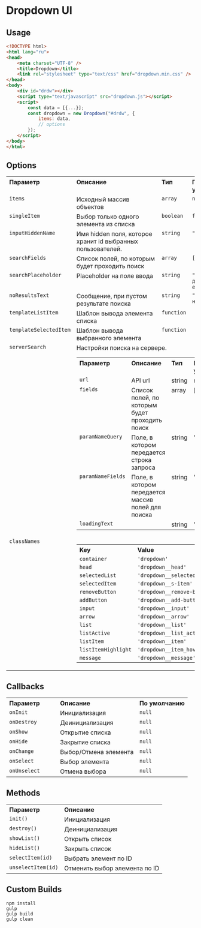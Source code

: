 # Dropdown UI

## Usage

```html
<!DOCTYPE html>
<html lang="ru">
<head>
    <meta charset="UTF-8" />
    <title>Dropdown</title>
    <link rel="stylesheet" type="text/css" href="dropdown.min.css" />
</head>
<body>
    <div id="drdw"></div>
    <script type="text/javascript" src="dropdown.js"></script>
    <script>
        const data = [{...}];
        const dropdown = new Dropdown("#drdw", { 
            items: data,
            // options
        });
    </script>
</body>
</html>
```


## Options

<table width="100%">
	<tr>
		<th valign="top" width="120px" align="left">Параметр</th>
		<th valign="top" align="left">Описание</th>
		<th valign="top" width="60px" align="left">Тип</th>
		<th valign="top" width="60px" align="left">По умолчанию</th>
	</tr>
	<tr>
		<td valign="top"><code>items</code></td>
		<td valign="top">Исходный массив объектов</td>
		<td valign="top"><code>array</code></td>
		<td valign="top"><code>null</code></td>
	</tr>
	<tr>
		<td valign="top"><code>singleItem</code></td>
		<td valign="top">Выбор только одного элемента из списка</td>
		<td valign="top"><code>boolean</code></td>
		<td valign="top"><code>false</code></td>
	</tr>
	<tr>
		<td valign="top"><code>inputHiddenName</code></td>
		<td valign="top">Имя hidden поля, которое хранит id выбранных пользователей.</td>
		<td valign="top"><code>string</code></td>
		<td valign="top"><code>"dropdown"</code></td>
	</tr>
	<tr>
		<td valign="top"><code>searchFields</code></td>
		<td valign="top">Список полей, по которым будет проходить поиск</td>
		<td valign="top"><code>array</code></td>
		<td valign="top"><code>['name']</code></td>
	</tr>
	<tr>
		<td valign="top"><code>searchPlaceholder</code></td>
		<td valign="top">Placeholder на поле ввода</td>
		<td valign="top"><code>string</code></td>
		<td valign="top"><code>"Введите имя друга или email"</code></td>
	</tr>
	<tr>
		<td valign="top"><code>noResultsText</code></td>
		<td valign="top">Сообщение, при пустом результате поиска</td>
		<td valign="top"><code>string</code></td>
		<td valign="top"><code>"Пользователь не найден"</code></td>
	</tr>
		<tr>
		<td valign="top"><code>templateListItem</code></td>
		<td valign="top">Шаблон вывода элемента списка</td>
		<td valign="top"><code>function</code></td>
		<td valign="top"></td>
	</tr>
	<tr>
		<td valign="top"><code>templateSelectedItem</code></td>
		<td valign="top">Шаблон вывода выбранного элемента</td>
		<td valign="top"><code>function</code></td>
		<td valign="top"></td>
	</tr>
	<tr>
		<td valign="top"><code>serverSearch</code></td>
		<td valign="top" colspan="3">
			Настройки поиска на сервере.
			<table width="100%">
				<tr>
					<th valign="top" width="120px" align="left">Параметр</th>
					<th valign="top" align="left">Описание</th>
					<th valign="top" width="60px" align="left">Тип</th>
					<th valign="top" width="60px" align="left">По умолчанию</th>
				</tr>
				<tr>
					<td valign="top"><code>url</code></td>
					<td valign="top">API url</td>
					<td valign="top">string</td>
					<td valign="top">null</td>
				</tr>
				<tr>
					<td valign="top"><code>fields</code></td>
					<td valign="top">Список полей, по которым будет проходить поиск</td>
					<td valign="top">array</td>
					<td valign="top">[]</td>
				</tr>
				<tr>
					<td valign="top"><code>paramNameQuery</code></td>
					<td valign="top">Поле, в котором передается строка запроса</td>
					<td valign="top">string</td>
					<td valign="top">'q'</td>
				</tr>
				<tr>
					<td valign="top"><code>paramNameFields</code></td>
					<td valign="top">Поле, в котором передается массив полей для поиска</td>
					<td valign="top">string</td>
					<td valign="top">'fields'</td>
				</tr>
				<tr>
					<td valign="top"><code>loadingText</code></td>
					<td valign="top"></td>
					<td valign="top">string</td>
					<td valign="top">'Загрузка...'</td>
				</tr>
			</table>
		</td>
	</tr>
	<tr>
		<td valign="top"><code>classNames</code></td>
		<td valign="top" colspan="3">
			<table width="100%">
				<tr>
					<th valign="top" align="left">Key</th>
					<th valign="top" align="left">Value</th>
				</tr>
				<tr>
					<td valign="top"><code>container</code></td>
					<td valign="top"><code>'dropdown'</code></td>
				</tr>
				<tr>
					<td valign="top"><code>head</code></td>
					<td valign="top"><code>'dropdown__head'</code></td>
				</tr>
				<tr>
					<td valign="top"><code>selectedList</code></td>
					<td valign="top"><code>'dropdown__selected'</code></td>
				</tr>
				<tr>
					<td valign="top"><code>selectedItem</code></td>
					<td valign="top"><code>'dropdown__s-item'</code></td>
				</tr>
				<tr>
					<td valign="top"><code>removeButton</code></td>
					<td valign="top"><code>'dropdown__remove-btn'</code></td>
				</tr>
				<tr>
					<td valign="top"><code>addButton</code></td>
					<td valign="top"><code>'dropdown__add-button'</code></td>
				</tr>
				<tr>
					<td valign="top"><code>input</code></td>
					<td valign="top"><code>'dropdown__input'</code></td>
				</tr>
				<tr>
					<td valign="top"><code>arrow</code></td>
					<td valign="top"><code>'dropdown__arrow'</code></td>
				</tr>
				<tr>
					<td valign="top"><code>list</code></td>
					<td valign="top"><code>'dropdown__list'</code></td>
				</tr>
				<tr>
					<td valign="top"><code>listActive</code></td>
					<td valign="top"><code>'dropdown__list_active'</code></td>
				</tr>
				<tr>
					<td valign="top"><code>listItem</code></td>
					<td valign="top"><code>'dropdown__item'</code></td>
				</tr>
				<tr>
					<td valign="top"><code>listItemHighlight</code></td>
					<td valign="top"><code>'dropdown__item_hover'</code></td>
				</tr>
				<tr>
					<td valign="top"><code>message</code></td>
					<td valign="top"><code>'dropdown__message'</code></td>
				</tr>
			</table>
		</td>
	</tr>
</table>

## Callbacks

<table width="100%">
	<tr>
		<th valign="top" width="120px" align="left">Параметр</th>
		<th valign="top" align="left">Описание</th>
		<th valign="top" align="left">По умолчанию</th>
	</tr>
	<tr>
		<td valign="top"><code>onInit</code></td>
		<td valign="top">Инициализация</td>
		<td valign="top"><code>null</code></td>
	</tr>
	<tr>
		<td valign="top"><code>onDestroy</code></td>
		<td valign="top">Деинициализация</td>
		<td valign="top"><code>null</code></td>
	</tr>
	<tr>
		<td valign="top"><code>onShow</code></td>
		<td valign="top">Открытие списка</td>
		<td valign="top"><code>null</code></td>
	</tr>
	<tr>
		<td valign="top"><code>onHide</code></td>
		<td valign="top">Закрытие списка</td>
		<td valign="top"><code>null</code></td>
	</tr>
	<tr>
		<td valign="top"><code>onChange</code></td>
		<td valign="top">Выбор/Отмена элемента</td>
		<td valign="top"><code>null</code></td>
	</tr>
	<tr>
		<td valign="top"><code>onSelect</code></td>
		<td valign="top">Выбор элемента</td>
		<td valign="top"><code>null</code></td>
	</tr>
	<tr>
		<td valign="top"><code>onUnselect</code></td>
		<td valign="top">Отмена выбора</td>
		<td valign="top"><code>null</code></td>
	</tr>
</table>

## Methods

<table width="100%">
	<tr>
		<th valign="top" width="120px" align="left">Параметр</th>
		<th valign="top" align="left">Описание</th>
	</tr>
	<tr>
		<td valign="top"><code>init()</code></td>
		<td valign="top">Инициализация</td>
	</tr>
	<tr>
		<td valign="top"><code>destroy()</code></td>
		<td valign="top">Деинициализация</td>
	</tr>
	<tr>
		<td valign="top"><code>showList()</code></td>
		<td valign="top">Открыть список</td>
	</tr>
	<tr>
		<td valign="top"><code>hideList()</code></td>
		<td valign="top">Закрыть список</td>
	</tr>
	<tr>
		<td valign="top"><code>selectItem(id)</code></td>
		<td valign="top">Выбрать элемент по ID</td>
	</tr>
	<tr>
		<td valign="top"><code>unselectItem(id)</code></td>
		<td valign="top">Отменить выбор элемента по ID</td>
	</tr>
</table>

## Custom Builds

```
npm install
gulp
gulp build
gulp clean
```